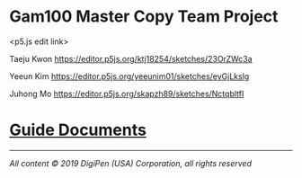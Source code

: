 
# Gam100 Master Copy Team Project


<p5.js edit link>

Taeju Kwon
https://editor.p5js.org/ktj18254/sketches/23OrZWc3a

Yeeun Kim
https://editor.p5js.org/yeeunim01/sketches/eyGjLkslg

Juhong Mo
https://editor.p5js.org/skapzh89/sketches/NctqbltfI


# [Guide Documents](https://docs.google.com/document/d/1kKR5-fTccftChXauijCnpSKJ7Q16NqkcfhY1ddkgJfc/edit?usp=sharing)
---
*All‌ ‌content‌ ‌©‌ ‌2019‌ ‌DigiPen‌ ‌(USA)‌ ‌Corporation,‌ ‌all‌ ‌rights‌ ‌reserved*

